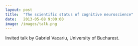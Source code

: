 ```yaml
---
layout: post
title:  "The scientific status of cognitive neuroscience"
date:   2013-05-08 9:00:00
image: /images/talk.png
---
```


Invited talk by Gabriel Vacariu, University of Bucharest.
